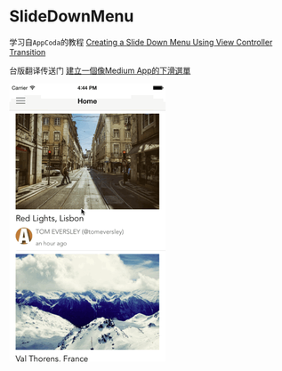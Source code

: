 # SlideDownMenu

学习自`AppCoda`的教程 [Creating a Slide Down Menu Using View Controller Transition](http://www.appcoda.com/slide-down-menu-swift/)

台版翻译传送门 [建立一個像Medium App的下滑選單](http://www.appcoda.com.tw/slide-down-menu-navigation/)

![](https://github.com/949478479/Animations-Study/blob/master/SlideDownMenu-image/SlideDownMenu.gif)
